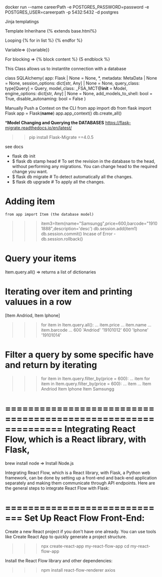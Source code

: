 docker run --name careerPath -e POSTGRES_PASSWORD=password -e POSTGRES_USER=careerpath -p 5432:5432 -d postgres

Jinja templatings  <!-- Used for dynamically  interacting between the python and the html-->

Template Inherihane  {% extends base.html%}  <!-- can be used for inheritance Templating and Management -->

Looping {% for in list %}
         {% endfor %}

Variable=> {{variable}}

For blocking =>
    {% block content %}
    {5 endblock %}

This Class allows us to instantite connection with a database

class SQLAlchemy(
    app: Flask | None = None,
    *,
    metadata: MetaData | None = None,
    session_options: dict[str, Any] | None = None,
    query_class: type[Query] = Query,
    model_class: _FSA_MCT@__init__ = Model,
    engine_options: dict[str, Any] | None = None,
    add_models_to_shell: bool = True,
    disable_autonaming: bool = False
)

Manually Push a Context on the CLI
    from app import db
    from flask import Flask
    app = Flask(__name__)
    app.app_context()
    db.create_all()

*****Model Changing and Querying the DATABASES****
https://flask-migrate.readthedocs.io/en/latest/
>>pip install Flask-Migrate ==4.0.5

see docs
- flask db init
- $ flask db stamp head  # To set the revision in the database to the head, without performing any migrations. You can change head to the required change you want.
- $ flask db migrate     # To detect automatically all the changes.
- $ flask db upgrade     # To apply all the changes.

Adding item
============
    from app import Item (the database model)
>>> item3=Item(name="Samsungg",price=600,barcode="19101888",description='desc')
>>> db.session.add(item1)
>>> db.session.commit()
>>> Incase of Error
     - db.session.rollback()

Query your items 
================
 Item.query.all() => returns a list of dictionaries

Iterating over item and printing valuues in a row
===================================================
 [Item Andriod, Item Iphone]
>>> for item in Item.query.all():
...    item.price
...    item.name
...    item.barcode
... 
600
'Andriod'
'19101012'
600
'Iphone'
'19101014'

Filter a query by some specific have and return by iterating
==============================================================
>>> for item in Item.query.filter_by(price = 600):
...  item
>>> for item in Item.query.filter_by(price = 600):
...  item
... 
Item Andriod
Item Iphone
Item Samsungg


==============================================================
Integrating React Flow, which is a React library, with Flask,
===============================================================

brew install node  => Install Node.js

Integrating React Flow, which is a React library, with Flask, a Python web framework, can be done by setting up a front-end and back-end application separately and making them communicate through API endpoints. Here are the general steps to integrate React Flow with Flask:

=============================
Set Up React Flow Front-End:
============================

Create a new React project if you don't have one already. You can use tools like Create React App to quickly generate a project structure.

>>> npx create-react-app my-react-flow-app
>>> cd my-react-flow-app


Install the React Flow library and other dependencies:

>>> npm install react-flow-renderer axios



